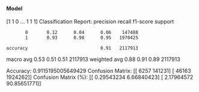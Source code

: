 #### Model
[1 1 0 ... 1 1 1]
Classification Report:
              precision    recall  f1-score   support

           0       0.12      0.04      0.06    147488
           1       0.93      0.98      0.95   1970425

    accuracy                           0.91   2117913
   macro avg       0.53      0.51      0.51   2117913
weighted avg       0.88      0.91      0.89   2117913

Accuracy: 0.9115195005649429
Confusion Matrix:
[[   6257  141231]
 [  46163 1924262]]
Confusion Matrix (%):
[[ 0.29543234  6.66840423]
 [ 2.17964572 90.85651771]]

